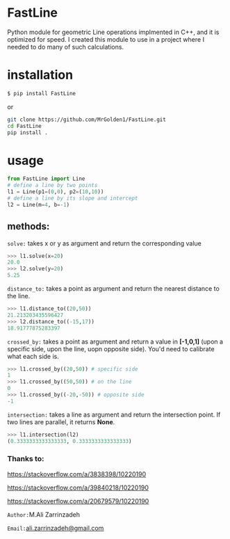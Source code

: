 # FastLine
Python module for geometric Line operations implmented in C++, and it is optimized for speed. I created this module to use in a project where I needed to do many of such calculations.
# installation

```bash
$ pip install FastLine
```

or 

```bash
git clone https://github.com/MrGolden1/FastLine.git
cd FastLine
pip install .
```

# usage

```python
from FastLine import Line
# define a line by two points
l1 = Line(p1=(0,0), p2=(10,10))
# define a line by its slope and intercept
l2 = Line(m=4, b=-1)
```

## methods:

`solve:` takes x or y as argument and return the corresponding value
```python
>>> l1.solve(x=20)
20.0
>>> l2.solve(y=20)
5.25
```

`distance_to:` takes a point as argument and return the nearest distance to the line.
```python
>>> l1.distance_to((20,50))
21.213203435596427
>>> l2.distance_to((-15,17))
18.91777875283397
```

`crossed_by:` takes a point as argument and return a value in __[-1,0,1]__ (upon a specific side, upon the line, uopn opposite side). You'd need to calibrate what each side is.
```python
>>> l1.crossed_by((20,50)) # specific side
1
>>> l1.crossed_by((50,50)) # on the line
0
>>> l1.crossed_by((-20,-50)) # opposite side
-1
```
`intersection:` takes a line as argument and return the intersection point. If two lines are parallel, it returns __None__.
```python
>>> l1.intersection(l2)
(0.3333333333333333, 0.3333333333333333)
```

### Thanks to:
https://stackoverflow.com/a/3838398/10220190

https://stackoverflow.com/a/39840218/10220190

https://stackoverflow.com/a/20679579/10220190



`Author:`M.Ali Zarrinzadeh

`Email:`ali.zarrinzadeh@gmail.com


